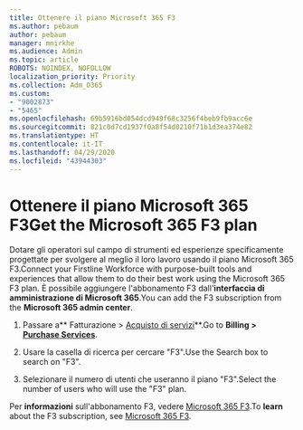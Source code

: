 ```yaml
---
title: Ottenere il piano Microsoft 365 F3
ms.author: pebaum
author: pebaum
manager: mnirkhe
ms.audience: Admin
ms.topic: article
ROBOTS: NOINDEX, NOFOLLOW
localization_priority: Priority
ms.collection: Adm_O365
ms.custom:
- "9002873"
- "5465"
ms.openlocfilehash: 69b5916bd054dcd949f68c3256f4beb9fb9acc6e
ms.sourcegitcommit: 821c0d7cd1937f0a8f54d0210f71b1d3ea374e82
ms.translationtype: HT
ms.contentlocale: it-IT
ms.lasthandoff: 04/29/2020
ms.locfileid: "43944303"
---
```

# <a name="get-the-microsoft-365-f3-plan"></a><span data-ttu-id="d6c24-102">Ottenere il piano Microsoft 365 F3</span><span class="sxs-lookup"><span data-stu-id="d6c24-102">Get the Microsoft 365 F3 plan</span></span>

<span data-ttu-id="d6c24-103">Dotare gli operatori sul campo di strumenti ed esperienze specificamente progettate per svolgere al meglio il loro lavoro usando il piano Microsoft 365 F3.</span><span class="sxs-lookup"><span data-stu-id="d6c24-103">Connect your Firstline Workforce with purpose-built tools and experiences that allow them to do their best work using the Microsoft 365 F3 plan.</span></span> <span data-ttu-id="d6c24-104">È possibile aggiungere l'abbonamento F3 dall'**interfaccia di amministrazione di Microsoft 365**.</span><span class="sxs-lookup"><span data-stu-id="d6c24-104">You can add the F3 subscription from the **Microsoft 365 admin center**.</span></span>

1. <span data-ttu-id="d6c24-105">Passare a\*\* Fatturazione > [Acquisto di servizi](https://go.microsoft.com/fwlink/p/?linkid=868433)\*\*.</span><span class="sxs-lookup"><span data-stu-id="d6c24-105">Go to **Billing > [Purchase Services](https://go.microsoft.com/fwlink/p/?linkid=868433)**.</span></span>

2. <span data-ttu-id="d6c24-106">Usare la casella di ricerca per cercare "F3".</span><span class="sxs-lookup"><span data-stu-id="d6c24-106">Use the Search box to search on "F3".</span></span>

3. <span data-ttu-id="d6c24-107">Selezionare il numero di utenti che useranno il piano "F3".</span><span class="sxs-lookup"><span data-stu-id="d6c24-107">Select the number of users who will use the "F3" plan.</span></span>

<span data-ttu-id="d6c24-108">Per **informazioni** sull'abbonamento F3, vedere [Microsoft 365 F3](https://www.microsoft.com/microsoft-365/microsoft-365-enterprise-f3?activetab=pivot%3aoverviewtab).</span><span class="sxs-lookup"><span data-stu-id="d6c24-108">To **learn** about the F3 subscription, see [Microsoft 365 F3](https://www.microsoft.com/microsoft-365/microsoft-365-enterprise-f3?activetab=pivot%3aoverviewtab).</span></span>
